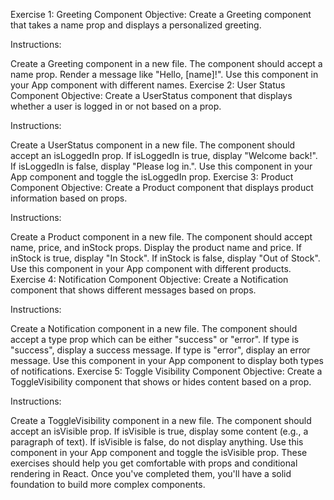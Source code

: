 Exercise 1: Greeting Component
Objective: Create a Greeting component that takes a name prop and displays a personalized greeting.

Instructions:

Create a Greeting component in a new file.
The component should accept a name prop.
Render a message like "Hello, [name]!".
Use this component in your App component with different names.
Exercise 2: User Status Component
Objective: Create a UserStatus component that displays whether a user is logged in or not based on a prop.

Instructions:

Create a UserStatus component in a new file.
The component should accept an isLoggedIn prop.
If isLoggedIn is true, display "Welcome back!".
If isLoggedIn is false, display "Please log in.".
Use this component in your App component and toggle the isLoggedIn prop.
Exercise 3: Product Component
Objective: Create a Product component that displays product information based on props.

Instructions:

Create a Product component in a new file.
The component should accept name, price, and inStock props.
Display the product name and price.
If inStock is true, display "In Stock".
If inStock is false, display "Out of Stock".
Use this component in your App component with different products.
Exercise 4: Notification Component
Objective: Create a Notification component that shows different messages based on props.

Instructions:

Create a Notification component in a new file.
The component should accept a type prop which can be either "success" or "error".
If type is "success", display a success message.
If type is "error", display an error message.
Use this component in your App component to display both types of notifications.
Exercise 5: Toggle Visibility Component
Objective: Create a ToggleVisibility component that shows or hides content based on a prop.

Instructions:

Create a ToggleVisibility component in a new file.
The component should accept an isVisible prop.
If isVisible is true, display some content (e.g., a paragraph of text).
If isVisible is false, do not display anything.
Use this component in your App component and toggle the isVisible prop.
These exercises should help you get comfortable with props and conditional rendering in React. Once you've completed them, you'll have a solid foundation to build more complex components. 
